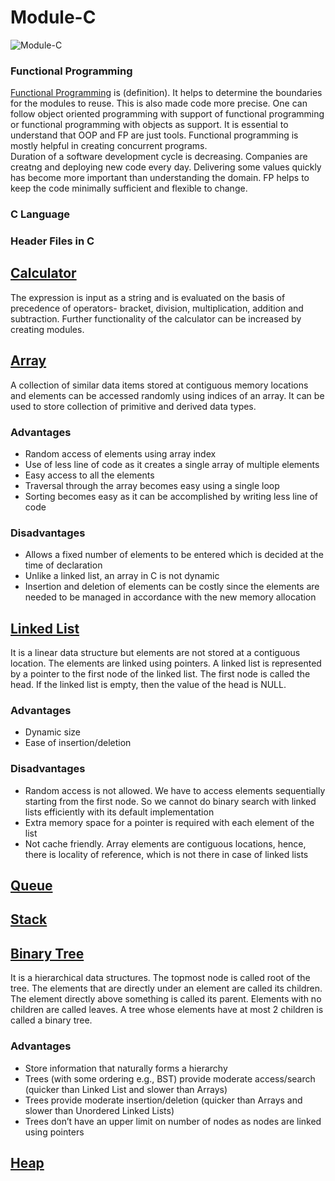 # Module-C

![Module-C](https://user-images.githubusercontent.com/42912140/129260698-ca31e239-544f-484a-9f86-7f8985c62651.png)



### Functional Programming
[Functional Programming](/https://www.oreilly.com/library/view/functional-programming-for/9781449312657/ch01.html) is (definition). It helps to determine the boundaries for the modules to reuse. This is also made code more precise. One can follow object oriented programming with support of functional programming or functional programming with objects as support. It is essential to understand that OOP and FP are just tools. Functional programming is mostly helpful in creating concurrent programs.   
Duration of a software development cycle is decreasing. Companies are creatng and deploying new code every day. Delivering some values quickly has become more important than understanding the domain. FP helps to keep the code minimally sufficient and flexible to change.

### C Language

### Header Files in C

## [Calculator](Calculator)
The expression is input as a string and is evaluated on the basis of precedence of operators- bracket, division, multiplication, addition and subtraction. Further functionality of the calculator can be increased by creating modules.

## [Array](/Array)
A collection of similar data items stored at contiguous memory locations and elements can be accessed randomly using indices of an array. It can be used to store collection of primitive and derived data types.

### Advantages
* Random access of elements using array index
* Use of less line of code as it creates a single array of multiple elements
* Easy access to all the elements
* Traversal through the array becomes easy using a single loop
* Sorting becomes easy as it can be accomplished by writing less line of code

### Disadvantages

* Allows a fixed number of elements to be entered which is decided at the time of declaration
* Unlike a linked list, an array in C is not dynamic
* Insertion and deletion of elements can be costly since the elements are needed to be managed in accordance with the new memory allocation

## [Linked List](/Linked_List)
It is a linear data structure but elements are not stored at a contiguous location. The elements are linked using pointers. A linked list is represented by a pointer to the first node of the linked list. The first node is called the head. If the linked list is empty, then the value of the head is NULL. 

### Advantages
* Dynamic size 
* Ease of insertion/deletion

### Disadvantages
* Random access is not allowed. We have to access elements sequentially starting from the first node. So we cannot do binary search with linked lists efficiently with its default implementation
* Extra memory space for a pointer is required with each element of the list
* Not cache friendly. Array elements are contiguous locations, hence, there is locality of reference, which is not there in case of linked lists

## [Queue](/Queue)

## [Stack](/Stack)

## [Binary Tree](/Trees)
It is a hierarchical data structures.  The topmost node is called root of the tree. The elements that are directly under an element are called its children. The element directly above something is called its parent. Elements with no children are called leaves. A tree whose elements have at most 2 children is called a binary tree.

### Advantages
* Store information that naturally forms a hierarchy
* Trees (with some ordering e.g., BST) provide moderate access/search (quicker than Linked List and slower than Arrays)
* Trees provide moderate insertion/deletion (quicker than Arrays and slower than Unordered Linked Lists)
* Trees don’t have an upper limit on number of nodes as nodes are linked using pointers


## [Heap](/Heap)

